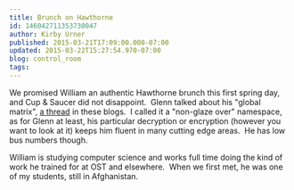 ```yaml
---
title: Brunch on Hawthorne
id: 146042711353730047
author: Kirby Urner
published: 2015-03-21T17:09:00.000-07:00
updated: 2015-03-22T15:27:54.970-07:00
blog: control_room
tags: 
---
```


[](https://www.flickr.com/photos/kirbyurner/16696291080)

We promised William an authentic Hawthorne brunch this first spring day, and Cup & Saucer did not disappoint.  Glenn talked about his "global matrix", [a thread](http://controlroom.blogspot.com/2006/07/hexapent.html) in these blogs.  I called it a "non-glaze over" namespace, as for Glenn at least, his particular decryption or encryption (however you want to look at it) keeps him fluent in many cutting edge areas.  He has low bus numbers though.

William is studying computer science and works full time doing the kind of work he trained for at OST and elsewhere.  When we first met, he was one of my students, still in Afghanistan.